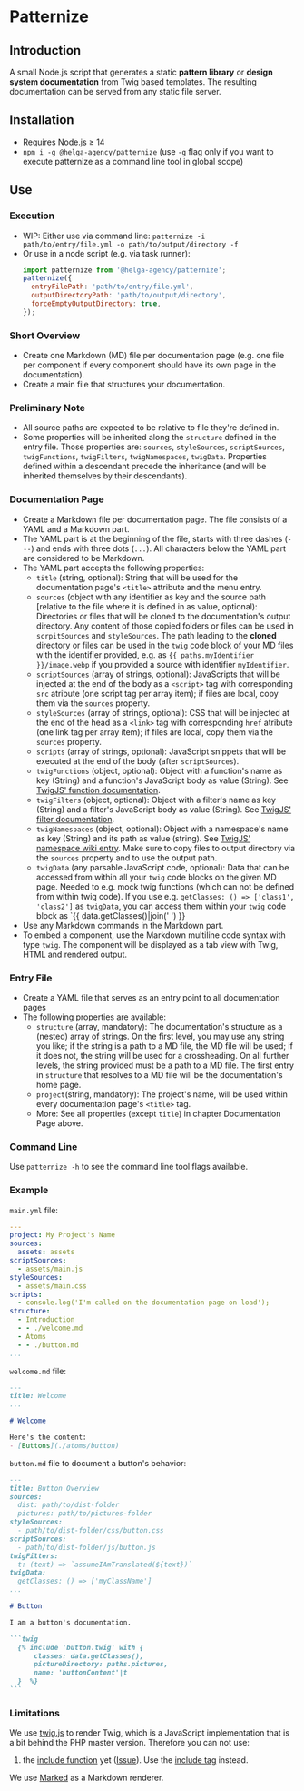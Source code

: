 # Patternize


## Introduction

A small Node.js script that generates a static **pattern library** or **design system documentation**
from Twig based templates. The resulting documentation can be served from any static file server.


## Installation
- Requires Node.js ≥ 14
- `npm i -g @helga-agency/patternize` (use `-g` flag only if you want to execute patternize as a 
  command line tool in global scope)


## Use

### Execution

- WIP: Either use via command line: `patternize -i path/to/entry/file.yml -o path/to/output/directory -f`
- Or use in a node script (e.g. via task runner): 
  ```javascript
  import patternize from '@helga-agency/patternize';
  patternize({
    entryFilePath: 'path/to/entry/file.yml',
    outputDirectoryPath: 'path/to/output/directory',
    forceEmptyOutputDirectory: true,
  });
  ```

### Short Overview
- Create one Markdown (MD) file per documentation page (e.g. one file per component if every
component should have its own page in the documentation).
- Create a main file that structures your documentation.

### Preliminary Note
- All source paths are expected to be relative to file they're defined in.
- Some properties will be inherited along the `structure` defined in the entry file. Those
  properties are: `sources`, `styleSources`, `scriptSources`, `twigFunctions`, `twigFilters`,
  `twigNamespaces`, `twigData`.
  Properties defined within a descendant precede the inheritance (and will be inherited themselves
  by their descendants).

### Documentation Page
- Create a Markdown file per documentation page. The file consists of a YAML and a Markdown part.
- The YAML part is at the beginning of the file, starts with three dashes (`---`) and ends with
three dots (`...`). All characters below the YAML part are considered to be Markdown.
- The YAML part accepts the following properties:
    - `title` (string, optional): String that will be used for the documentation page's `<title>`
      attribute and the menu entry.
    - `sources` (object with any identifier as key and the source path [relative to the file where
      it is defined in as value, optional): Directories or files that will
      be cloned to the documentation's output directory. Any content of those copied folders or
      files can be used in `scrpitSources` and `styleSources`. The path leading to the **cloned**
      directory or files can be used in the `twig` code block of your MD files with the identifier
      provided, e.g. as `{{ paths.myIdentifier }}/image.webp` if you provided a source with
      identifier `myIdentifier`.
    - `scriptSources` (array of strings, optional): JavaScripts that will be injected at the end of
      the body as a `<script>` tag with corresponding `src` atribute (one script tag per array
      item); if files are local, copy them via the `sources` property.
    - `styleSources` (array of strings, optional): CSS that will be injected at the end of the
      head as a `<link>` tag with corresponding `href` atribute (one link tag per array item); if
      files are local, copy them via the `sources` property.
    - `scripts` (array of strings, optional): JavaScript snippets that will be executed at the
      end of the body (after `scriptSources`).
    - `twigFunctions` (object, optional): Object with a function's name as key (String) and
      a function's JavaScript body as value (String). See
      [TwigJS' function documentation](http://jmsyst.com/libs/twig.js/master/functions).
    - `twigFilters` (object, optional): Object with a filter's name as key (String) and
      a filter's JavaScript body as value (String). See
      [TwigJS' filter documentation](http://jmsyst.com/libs/twig.js/master/filters).
    - `twigNamespaces` (object, optional): Object with a namespace's name as key (String) and
      its path as value (string). See
      [TwigJS' namespace wiki entry](https://github.com/twigjs/twig.js/wiki#user-content-namespaces).
      Make sure to copy files to output directory via the `sources` property and to use the output
      path.
    - `twigData` (any parsable JavaScript code, optional): Data that can be accessed from within
      all your `twig` code blocks on the given MD page. Needed to e.g. mock twig functions
      (which can not be defined from within twig code). If you use e.g.
      `getClasses: () => ['class1', 'class2']` as `twigData`, you can access them within your
      `twig` code block as `{{ data.getClasses()|join(' ') }}
- Use any Markdown commands in the Markdown part.
- To embed a component, use the Markdown multiline code syntax with type `twig`. The component will
  be displayed as a tab view with Twig, HTML and rendered output.

### Entry File
- Create a YAML file that serves as an entry point to all documentation pages
- The following properties are available:
    - `structure` (array, mandatory): The documentation's structure as a (nested) array of strings.
      On the first level, you may use any string you like; if the string is a path to a MD file,
      the MD file will be used; if it does not, the string will be used for a crossheading. On all
      further levels, the string provided must be a path to a MD file. The first entry in
      `structure` that resolves to a MD file will be the documentation's home page.
    - `project`(string, mandatory): The project's name, will be used within every documentation
      page's `<title>` tag.
    - More: See all properties (except `title`) in chapter Documentation Page above.

### Command Line
Use `patternize -h` to see the command line tool flags available.

### Example
`main.yml` file:

```yaml
---
project: My Project's Name
sources:
  assets: assets
scriptSources:
  - assets/main.js
styleSources:
  - assets/main.css
scripts:
  - console.log('I'm called on the documentation page on load');
structure:
  - Introduction
  - - ./welcome.md
  - Atoms
  - - ./button.md
...
```

`welcome.md` file:
~~~markdown
---
title: Welcome
...

# Welcome

Here's the content:
- [Buttons](./atoms/button)
~~~


`button.md` file to document a button's behavior: 
~~~markdown
---
title: Button Overview
sources:
  dist: path/to/dist-folder
  pictures: path/to/pictures-folder
styleSources:
  - path/to/dist-folder/css/button.css
scriptSources:
  - path/to/dist-folder/js/button.js
twigFilters:
  t: (text) => `assumeIAmTranslated(${text})`
twigData:
  getClasses: () => ['myClassName']
...

# Button

I am a button's documentation.

```twig
  {% include 'button.twig' with {
      classes: data.getClasses(),
      pictureDirectory: paths.pictures,
      name: 'buttonContent'|t
  }  %}
```
~~~


### Limitations
We use [twig.js](https://github.com/twigjs/twig.js/wiki) to render Twig, which is a JavaScript
implementation that is a bit behind the PHP master version. Therefore you can not use:
1. the [include function](https://twig.symfony.com/doc/2.x/functions/include.html) yet
([Issue](https://github.com/twigjs/twig.js/issues/392)). Use the
[include tag](https://twig.symfony.com/doc/3.x/tags/import.html) instead.

We use [Marked](https://github.com/markedjs/marked) as a Markdown renderer.
